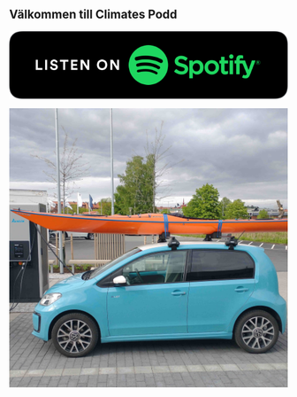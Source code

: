 ## Välkommen till Climates Podd


[![Lyssna på spotify](https://raw.githubusercontent.com/climatespod/pods/main/images/spotify-podcast-badge-blk-grn-330x80.svg)](https://open.spotify.com/show/2KGA8whtOf6Wt02z8GHiBG)

![El bil (WV eUp) med kajak på taket som laddar](https://raw.githubusercontent.com/climatespod/pods/main/images/eup.jpg)

